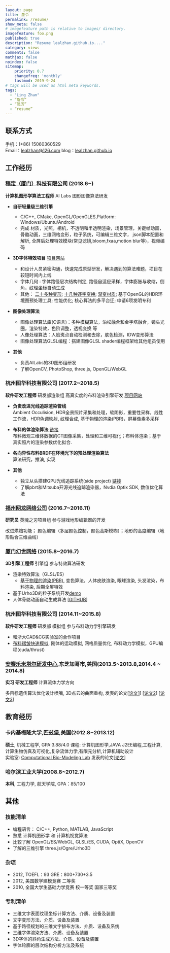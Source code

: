```yaml
---
layout: page
title: 詹令
permalink: /resume/
show_meta: false
# imagefeature path is relative to images/ directory.
imagefeature: foo.png
published: true
description: "Resume lealzhan.github.io...."
category: views
comments: false
mathjax: false
noindex: false
sitemap:
    priority: 0.7
    changefreq: 'monthly'
    lastmod: 2019-9-24
# tags will be used as html meta keywords.    
tags:
  - "Ling Zhan"
  - “詹令”
  - “简历”
  - “resume”
---
```


## 联系方式

手机：(+86) 15060360529   
Email：lealzhan@126.com
blog：[lealzhan.github.io](https://lealzhan.github.io/lealzhan.github.io/archive/)

## 工作经历


### [稿定（厦门）科技有限公司](https://www.gaoding.com/) (2018.6~)
**计算机图形学算法工程师** AI Labs 图形图像算法研发


- **自研轻量级三维引擎**
	- C/C++, CMake, OpenGL/OpenGLES,Platform: Windows/Ubuntu/Android
	- 完成 材质，光照，相机，不透明和半透明渲染，场景管理，关键帧动画，骨骼动画，三维网格变形，粒子系统，可编辑三维文字， json脚本配置和解析, 全屏后处理特效模块(常见滤镜,bloom,fxaa,motion blur等)，视频编码


- **3D字体特效项目** [项目网站](https://www.gaoding.com/topic/3791)    
	- 和设计人员紧密沟通，快速完成原型研发，解决遇到的算法难题，项目在较短时间内上线
	- 字体几何 : 字体路径层次结构判定, 路径自适应采样，字体膨胀与收缩，倒角，纹理坐标自动生成
	- 其他： [二十多种变形](http://note.youdao.com/noteshare?id=b927fd528b398445a4d3f373703b720c); [十几种逐字变换](http://note.youdao.com/noteshare?id=5c4027f644b9b588c6942907485f2413); [渐变材质](http://note.youdao.com/noteshare?id=f51e4d4d97c4dc1424573afdfae001a7); 基于OpenGL的HDR环境图预处理工具; 性能优化; 核心算法的多平台迁; 申请6项发明专利


- **图像处理算法**   
	- 图像处理算法库(C语言)：多种模糊算法，泊松融合和金字塔融合，镜头光圈，渲染特效，色阶调整，透视变换 等
	- 人像处理算法：人脸斑点自动检测和去除，肤色检测，IDW变形算法
	- 图像处理算法GLSL编程：搭建图像GLSL shader编程框架给其他组员使用


- **其他**    
	- 负责AILabs的3D图形组研发
	- 了解OpenCV, PhotoShop, three.js, OpenGL/WebGL


### 杭州图华科技有限公司 (2017.2~2018.5)
**软件研发工程师** 研发部渲染组 高真实度的布料渲染引擎研发 [项目网站](http://www.frilly.com/)

- **负责改进光线追踪渲染管线**   
Ambient Occulision, HDR全景照片采集和处理，软阴影，重要性采样，线性工作流，HDR色调映射, 纹理合成, 基于物理的渲染(PBR)，屏幕像素多采样

- **布料的体渲染算法** [链接](http://note.youdao.com/noteshare?id=4a50fa60dbee04492109bf89f0ea52d2)  
布料微观三维体数据的CT图像采集，处理和三维可视化；布料体渲染；基于真实照片的渲染参数优化拟合.

- **各向异性布料BRDF在环境光下的预处理渲染算法**   
算法研究，推演, 实现

- **其他**
	- 独立从头搭建GPU光线追踪系统(side project) [链接](https://lealzhan.github.io/lealzhan.github.io/blog/2018/03/01/xyrender/)
	- 了解pbrt和Mitsuba开源光线追踪渲染器，Nvdia Optix SDK, 数值优化算法


### [福州网龙网络公司](http://www.nd.com.cn/) (2016.7~2016.11)
**研究员** 英魂之刃项目组 参与游戏地形编辑器的开发

改进烘焙功能； 颜色编辑（多层颜色控制，颜色高斯模糊）；地形的高度编辑（地形贴合三维曲线）

### [厦门幻世网络](http://www.avatarworks.com/) (2015.8~2016.7)
**3D引擎工程师** 引擎组 参与特效算法研发

- 渲染特效算法（GLSL/ES）
	- [基于物理的渲染(PBR)](https://nbviewer.jupyter.org/github/lealzhan/lealzhan.github.io/blob/master/_pdf/2015-9-14-pbr.pdf), 变色算法，人体皮肤渲染, 眼球渲染, 头发渲染，布料渲染, 后期全屏特效
- 基于Urho3D的粒子系统开发[demo](https://note.youdao.com/ynoteshare1/index.html?id=a57a554807418508455b108e0526f6e6&type=note)
- 人体骨骼动画自动生成算法 [[GITHUB](https://github.com/lealzhan/reachAndGrasp)]

### 杭州图华科技有限公司 (2014.11~2015.8)
**软件研发工程师** 研发部 模拟组 参与布料动力学引擎研发
- 和浙大CAD&CG实验室的合作项目
- [布料褶皱快速模拟](https://note.youdao.com/ynoteshare1/index.html?id=3149035beee8736b0a2f856c2091ac89&type=note), 刚体的运动模拟, 网格质量优化, 布料动力学模拟，GPU编程(cuda/thrust)


### [安赛乐米塔尔研发中心](http://corporate.arcelormittal.com/what-we-do/research-and-development/research-centres),东芝加哥市,美国(2013.5~2013.8,2014.4 ~ 2014.8)
**实习 研发工程师** 计算流体力学方向

多目标遗传算法优化设计喷嘴, 3D点云的曲面重构, 发表的论文[[论文1](http://pan.baidu.com/s/1o7C3elk)] [[论文2](http://pan.baidu.com/s/1pKoz8Kz)] [[论文3](http://pan.baidu.com/s/1c0XkUvm)]



## 教育经历
### 卡内基梅隆大学,匹兹堡,美国(2012.8~2013.12)
**硕士**, 机械工程学, GPA:3.88/4.0
课程: 计算机图形学,JAVA J2EE编程,工程计算,计算生物仿真及可视化,复杂流体力学,有限元分析,计算机辅助设计  
实验室: [Computational Bio-Modeling Lab](http://jessicaz.me.cmu.edu/) 发表的论文[[论文](http://www.tandfonline.com/doi/abs/10.1080/21681163.2013.776270)]

### 哈尔滨工业大学(2008.8~2012.7)
**本科**, 工程力学, 航天学院, GPA：85/100

## 其他

### 技能清单
- 编程语言： C/C++, Python, MATLAB, JavaScript
- 熟悉 计算机图形学 和 计算机视觉算法
- 比较了解 OpenGL/ES/WebGL, GLSL/ES, CUDA, OptiX, OpenCV
- 了解的三维引擎 three.js/Ogre/Urho3D

### 杂项
- 2012,	TOEFL：93 GRE：800+730+3.5
- 2012,	美国数学建模竞赛	二等奖
- 2010,	全国大学生基础力学竞赛	校一等奖 国家三等奖

### 专利清单
- 三维文字表面纹理坐标计算方法、介质、设备及装置
- 文字变形方法、介质、设备及装置
- 基于路径规划的三维文字排布方法、介质、设备及系统
- 三维字体渲染方法、介质、设备及装置
- 3D字体的斜角生成方法、介质、设备及装置
- 字体轮廓的层次结构分析方法及系统

